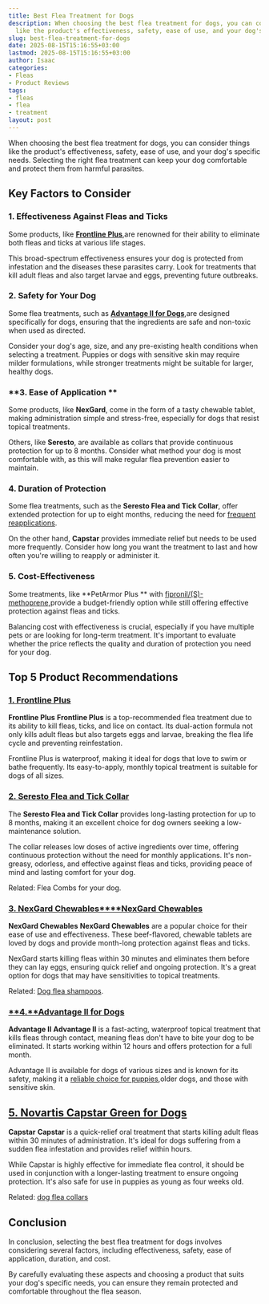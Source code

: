 ```yaml
---
title: Best Flea Treatment for Dogs
description: When choosing the best flea treatment for dogs, you can consider things
  like the product's effectiveness, safety, ease of use, and your dog's specific needs.
slug: best-flea-treatment-for-dogs
date: 2025-08-15T15:16:55+03:00
lastmod: 2025-08-15T15:16:55+03:00
author: Isaac
categories:
- Fleas
- Product Reviews
tags:
- fleas
- flea
- treatment
layout: post
---
```

When choosing the best flea treatment for dogs, you can consider things like the product's effectiveness, safety, ease of use, and your dog's specific needs. Selecting the right flea treatment can keep your dog comfortable and protect them from harmful parasites.

##  Key Factors to Consider

###  **1. Effectiveness Against Fleas and Ticks**

Some products, like [**Frontline Plus**](https://www.amazon.com/dp/B0002J1FOO/?tag=p-policy-20),are renowned for their ability to eliminate both fleas and ticks at various life stages.

This broad-spectrum effectiveness ensures your dog is protected from infestation and the diseases these parasites carry. Look for treatments that kill adult fleas and also target larvae and eggs, preventing future outbreaks.

###  **2. Safety for Your Dog**

Some flea treatments, such as [**Advantage II for Dogs**](https://www.amazon.com/dp/B00061MSGM/?tag=p-policy-20),are designed specifically for dogs, ensuring that the ingredients are safe and non-toxic when used as directed.

Consider your dog's age, size, and any pre-existing health conditions when selecting a treatment. Puppies or dogs with sensitive skin may require milder formulations, while stronger treatments might be suitable for larger, healthy dogs.

###  **3. Ease of Application **

Some products, like **NexGard**, come in the form of a tasty chewable tablet, making administration simple and stress-free, especially for dogs that resist topical treatments.

Others, like **Seresto**, are available as collars that provide continuous protection for up to 8 months. Consider what method your dog is most comfortable with, as this will make regular flea prevention easier to maintain.

###  **4. Duration of Protection**

Some flea treatments, such as the **Seresto Flea and Tick Collar**, offer extended protection for up to eight months, reducing the need for [frequent reapplications](https://www.ncbi.nlm.nih.gov/pmc/articles/PMC6081898/).

On the other hand, **Capstar** provides immediate relief but needs to be used more frequently. Consider how long you want the treatment to last and how often you're willing to reapply or administer it.

###  **5. Cost-Effectiveness**

Some treatments, like **PetArmor Plus ** with [fipronil/(S)-methoprene](https://www.ncbi.nlm.nih.gov/pmc/articles/PMC3671438/),provide a budget-friendly option while still offering effective protection against fleas and ticks.

Balancing cost with effectiveness is crucial, especially if you have multiple pets or are looking for long-term treatment. It's important to evaluate whether the price reflects the quality and duration of protection you need for your dog.

##  Top 5 Product Recommendations

###  [**1. Frontline Plus**](https://www.amazon.com/dp/B0002J1FOO/?tag=p-policy-20)

**Frontline Plus** **Frontline Plus** is a top-recommended flea treatment due to its ability to kill fleas, ticks, and lice on contact. Its dual-action formula not only kills adult fleas but also targets eggs and larvae, breaking the flea life cycle and preventing reinfestation.

Frontline Plus is waterproof, making it ideal for dogs that love to swim or bathe frequently. Its easy-to-apply, monthly topical treatment is suitable for dogs of all sizes.

###  [**2. Seresto Flea and Tick Collar**](https://www.amazon.com/dp/B00B8CG602/?tag=p-policy-20)

The **Seresto Flea and Tick Collar** provides long-lasting protection for up to 8 months, making it an excellent choice for dog owners seeking a low-maintenance solution.

The collar releases low doses of active ingredients over time, offering continuous protection without the need for monthly applications. It's non-greasy, odorless, and effective against fleas and ticks, providing peace of mind and lasting comfort for your dog.

Related: Flea Combs for your dog.

###  [**3. NexGard Chewables****NexGard Chewables**](https://www.amazon.com/dp/B0D1YM7XY7/?tag=p-policy-20)

**NexGard Chewables** **NexGard Chewables** are a popular choice for their ease of use and effectiveness. These beef-flavored, chewable tablets are loved by dogs and provide month-long protection against fleas and ticks.

NexGard starts killing fleas within 30 minutes and eliminates them before they can lay eggs, ensuring quick relief and ongoing protection. It's a great option for dogs that may have sensitivities to topical treatments.

Related: [Dog flea shampoos](https://pestpolicy.com/best-flea-shampoo-for-dogs/).

###  [**4.**Advantage II for Dogs](https://www.amazon.com/dp/B00061MSGM/?tag=p-policy-20)

**Advantage II** **Advantage II** is a fast-acting, waterproof topical treatment that kills fleas through contact, meaning fleas don't have to bite your dog to be eliminated. It starts working within 12 hours and offers protection for a full month.

Advantage II is available for dogs of various sizes and is known for its safety, making it a [reliable choice for puppies](https://pestpolicy.com/best-puppy-shampoo-for-fleas/),older dogs, and those with sensitive skin.

##  [5. Novartis Capstar Green for Dogs](https://www.amazon.com/dp/B07PWB9J43/?tag=p-policy-20)

**Capstar** **Capstar** is a quick-relief oral treatment that starts killing adult fleas within 30 minutes of administration. It's ideal for dogs suffering from a sudden flea infestation and provides relief within hours.

While Capstar is highly effective for immediate flea control, it should be used in conjunction with a longer-lasting treatment to ensure ongoing protection. It's also safe for use in puppies as young as four weeks old.

Related: [dog flea collars](https://pestpolicy.com/best-flea-collar-for-dogs/)

##  Conclusion

In conclusion, selecting the best flea treatment for dogs involves considering several factors, including effectiveness, safety, ease of application, duration, and cost.

By carefully evaluating these aspects and choosing a product that suits your dog's specific needs, you can ensure they remain protected and comfortable throughout the flea season.

